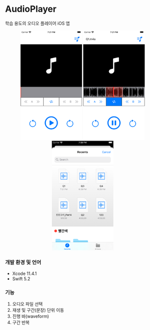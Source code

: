# AudioPlayer

학습 용도의 오디오 플레이어 iOS 앱

<p align="center">
  <kbd><img src="images/screenshot1.png" width="200"></kbd>
  <kbd><img src="images/screenshot2.png" width="200"></kbd>
  <kbd><img src="images/screenshot3.png" width="200"></kbd>
</p>

### 개발 환경 및 언어

- Xcode 11.4.1
- Swift 5.2

### 기능

1. 오디오 파일 선택
2. 재생 및 구간(문장) 단위 이동
3. 진행 바(waveform)
4. 구간 반복
